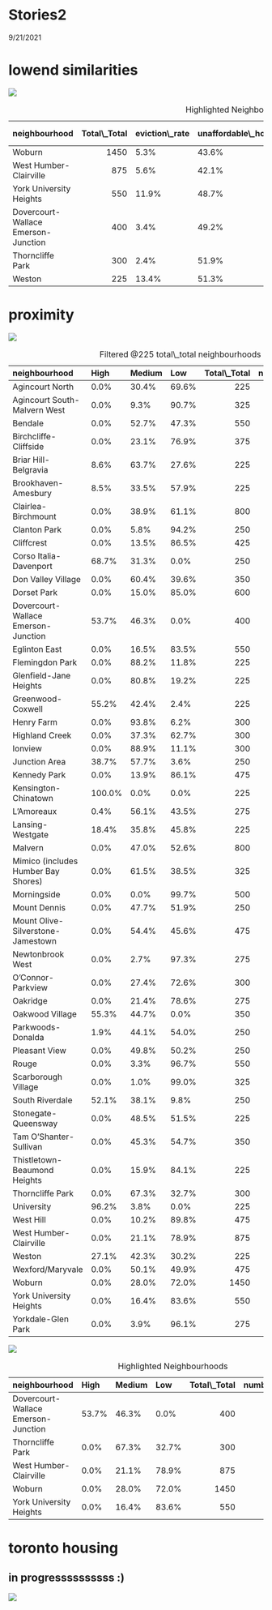 Stories2
================
9/21/2021

# lowend similarities

![](Story-2_files/figure-gfm/unnamed-chunk-13-1.png)<!-- -->

<table class="table" style="margin-left: auto; margin-right: auto;">
<caption>
Highlighted Neighbourhoods
</caption>
<thead>
<tr>
<th style="text-align:left;">
neighbourhood
</th>
<th style="text-align:right;">
Total\_Total
</th>
<th style="text-align:left;">
eviction\_rate
</th>
<th style="text-align:left;">
unaffordable\_housing
</th>
<th style="text-align:left;">
market\_prop\_Other Non-Market
</th>
<th style="text-align:left;">
core\_housing\_need
</th>
</tr>
</thead>
<tbody>
<tr>
<td style="text-align:left;">
Woburn
</td>
<td style="text-align:right;">
1450
</td>
<td style="text-align:left;">
5.3%
</td>
<td style="text-align:left;">
43.6%
</td>
<td style="text-align:left;">
27.1%
</td>
<td style="text-align:left;">
49.0%
</td>
</tr>
<tr>
<td style="text-align:left;">
West Humber-Clairville
</td>
<td style="text-align:right;">
875
</td>
<td style="text-align:left;">
5.6%
</td>
<td style="text-align:left;">
42.1%
</td>
<td style="text-align:left;">
13.0%
</td>
<td style="text-align:left;">
36.7%
</td>
</tr>
<tr>
<td style="text-align:left;">
York University Heights
</td>
<td style="text-align:right;">
550
</td>
<td style="text-align:left;">
11.9%
</td>
<td style="text-align:left;">
48.7%
</td>
<td style="text-align:left;">
7.2%
</td>
<td style="text-align:left;">
43.5%
</td>
</tr>
<tr>
<td style="text-align:left;">
Dovercourt-Wallace Emerson-Junction
</td>
<td style="text-align:right;">
400
</td>
<td style="text-align:left;">
3.4%
</td>
<td style="text-align:left;">
49.2%
</td>
<td style="text-align:left;">
7.1%
</td>
<td style="text-align:left;">
34.7%
</td>
</tr>
<tr>
<td style="text-align:left;">
Thorncliffe Park
</td>
<td style="text-align:right;">
300
</td>
<td style="text-align:left;">
2.4%
</td>
<td style="text-align:left;">
51.9%
</td>
<td style="text-align:left;">
6.3%
</td>
<td style="text-align:left;">
51.0%
</td>
</tr>
<tr>
<td style="text-align:left;">
Weston
</td>
<td style="text-align:right;">
225
</td>
<td style="text-align:left;">
13.4%
</td>
<td style="text-align:left;">
51.3%
</td>
<td style="text-align:left;">
17.3%
</td>
<td style="text-align:left;">
52.4%
</td>
</tr>
</tbody>
</table>

# proximity

![](Story-2_files/figure-gfm/unnamed-chunk-19-1.png)<!-- -->
<table class="table" style="margin-left: auto; margin-right: auto;">
<caption>
Filtered @225 total\_total neighbourhoods
</caption>
<thead>
<tr>
<th style="text-align:left;">
neighbourhood
</th>
<th style="text-align:left;">
High
</th>
<th style="text-align:left;">
Medium
</th>
<th style="text-align:left;">
Low
</th>
<th style="text-align:right;">
Total\_Total
</th>
<th style="text-align:right;">
number\_of\_buildings
</th>
</tr>
</thead>
<tbody>
<tr>
<td style="text-align:left;">
Agincourt North
</td>
<td style="text-align:left;">
0.0%
</td>
<td style="text-align:left;">
30.4%
</td>
<td style="text-align:left;">
69.6%
</td>
<td style="text-align:right;">
225
</td>
<td style="text-align:right;">
3
</td>
</tr>
<tr>
<td style="text-align:left;">
Agincourt South-Malvern West
</td>
<td style="text-align:left;">
0.0%
</td>
<td style="text-align:left;">
9.3%
</td>
<td style="text-align:left;">
90.7%
</td>
<td style="text-align:right;">
325
</td>
<td style="text-align:right;">
3
</td>
</tr>
<tr>
<td style="text-align:left;">
Bendale
</td>
<td style="text-align:left;">
0.0%
</td>
<td style="text-align:left;">
52.7%
</td>
<td style="text-align:left;">
47.3%
</td>
<td style="text-align:right;">
550
</td>
<td style="text-align:right;">
14
</td>
</tr>
<tr>
<td style="text-align:left;">
Birchcliffe-Cliffside
</td>
<td style="text-align:left;">
0.0%
</td>
<td style="text-align:left;">
23.1%
</td>
<td style="text-align:left;">
76.9%
</td>
<td style="text-align:right;">
375
</td>
<td style="text-align:right;">
53
</td>
</tr>
<tr>
<td style="text-align:left;">
Briar Hill-Belgravia
</td>
<td style="text-align:left;">
8.6%
</td>
<td style="text-align:left;">
63.7%
</td>
<td style="text-align:left;">
27.6%
</td>
<td style="text-align:right;">
225
</td>
<td style="text-align:right;">
25
</td>
</tr>
<tr>
<td style="text-align:left;">
Brookhaven-Amesbury
</td>
<td style="text-align:left;">
8.5%
</td>
<td style="text-align:left;">
33.5%
</td>
<td style="text-align:left;">
57.9%
</td>
<td style="text-align:right;">
225
</td>
<td style="text-align:right;">
39
</td>
</tr>
<tr>
<td style="text-align:left;">
Clairlea-Birchmount
</td>
<td style="text-align:left;">
0.0%
</td>
<td style="text-align:left;">
38.9%
</td>
<td style="text-align:left;">
61.1%
</td>
<td style="text-align:right;">
800
</td>
<td style="text-align:right;">
31
</td>
</tr>
<tr>
<td style="text-align:left;">
Clanton Park
</td>
<td style="text-align:left;">
0.0%
</td>
<td style="text-align:left;">
5.8%
</td>
<td style="text-align:left;">
94.2%
</td>
<td style="text-align:right;">
250
</td>
<td style="text-align:right;">
59
</td>
</tr>
<tr>
<td style="text-align:left;">
Cliffcrest
</td>
<td style="text-align:left;">
0.0%
</td>
<td style="text-align:left;">
13.5%
</td>
<td style="text-align:left;">
86.5%
</td>
<td style="text-align:right;">
425
</td>
<td style="text-align:right;">
12
</td>
</tr>
<tr>
<td style="text-align:left;">
Corso Italia-Davenport
</td>
<td style="text-align:left;">
68.7%
</td>
<td style="text-align:left;">
31.3%
</td>
<td style="text-align:left;">
0.0%
</td>
<td style="text-align:right;">
250
</td>
<td style="text-align:right;">
5
</td>
</tr>
<tr>
<td style="text-align:left;">
Don Valley Village
</td>
<td style="text-align:left;">
0.0%
</td>
<td style="text-align:left;">
60.4%
</td>
<td style="text-align:left;">
39.6%
</td>
<td style="text-align:right;">
350
</td>
<td style="text-align:right;">
21
</td>
</tr>
<tr>
<td style="text-align:left;">
Dorset Park
</td>
<td style="text-align:left;">
0.0%
</td>
<td style="text-align:left;">
15.0%
</td>
<td style="text-align:left;">
85.0%
</td>
<td style="text-align:right;">
600
</td>
<td style="text-align:right;">
24
</td>
</tr>
<tr>
<td style="text-align:left;">
Dovercourt-Wallace Emerson-Junction
</td>
<td style="text-align:left;">
53.7%
</td>
<td style="text-align:left;">
46.3%
</td>
<td style="text-align:left;">
0.0%
</td>
<td style="text-align:right;">
400
</td>
<td style="text-align:right;">
19
</td>
</tr>
<tr>
<td style="text-align:left;">
Eglinton East
</td>
<td style="text-align:left;">
0.0%
</td>
<td style="text-align:left;">
16.5%
</td>
<td style="text-align:left;">
83.5%
</td>
<td style="text-align:right;">
550
</td>
<td style="text-align:right;">
29
</td>
</tr>
<tr>
<td style="text-align:left;">
Flemingdon Park
</td>
<td style="text-align:left;">
0.0%
</td>
<td style="text-align:left;">
88.2%
</td>
<td style="text-align:left;">
11.8%
</td>
<td style="text-align:right;">
225
</td>
<td style="text-align:right;">
17
</td>
</tr>
<tr>
<td style="text-align:left;">
Glenfield-Jane Heights
</td>
<td style="text-align:left;">
0.0%
</td>
<td style="text-align:left;">
80.8%
</td>
<td style="text-align:left;">
19.2%
</td>
<td style="text-align:right;">
225
</td>
<td style="text-align:right;">
24
</td>
</tr>
<tr>
<td style="text-align:left;">
Greenwood-Coxwell
</td>
<td style="text-align:left;">
55.2%
</td>
<td style="text-align:left;">
42.4%
</td>
<td style="text-align:left;">
2.4%
</td>
<td style="text-align:right;">
225
</td>
<td style="text-align:right;">
15
</td>
</tr>
<tr>
<td style="text-align:left;">
Henry Farm
</td>
<td style="text-align:left;">
0.0%
</td>
<td style="text-align:left;">
93.8%
</td>
<td style="text-align:left;">
6.2%
</td>
<td style="text-align:right;">
300
</td>
<td style="text-align:right;">
16
</td>
</tr>
<tr>
<td style="text-align:left;">
Highland Creek
</td>
<td style="text-align:left;">
0.0%
</td>
<td style="text-align:left;">
37.3%
</td>
<td style="text-align:left;">
62.7%
</td>
<td style="text-align:right;">
300
</td>
<td style="text-align:right;">
0
</td>
</tr>
<tr>
<td style="text-align:left;">
Ionview
</td>
<td style="text-align:left;">
0.0%
</td>
<td style="text-align:left;">
88.9%
</td>
<td style="text-align:left;">
11.1%
</td>
<td style="text-align:right;">
300
</td>
<td style="text-align:right;">
34
</td>
</tr>
<tr>
<td style="text-align:left;">
Junction Area
</td>
<td style="text-align:left;">
38.7%
</td>
<td style="text-align:left;">
57.7%
</td>
<td style="text-align:left;">
3.6%
</td>
<td style="text-align:right;">
250
</td>
<td style="text-align:right;">
6
</td>
</tr>
<tr>
<td style="text-align:left;">
Kennedy Park
</td>
<td style="text-align:left;">
0.0%
</td>
<td style="text-align:left;">
13.9%
</td>
<td style="text-align:left;">
86.1%
</td>
<td style="text-align:right;">
475
</td>
<td style="text-align:right;">
22
</td>
</tr>
<tr>
<td style="text-align:left;">
Kensington-Chinatown
</td>
<td style="text-align:left;">
100.0%
</td>
<td style="text-align:left;">
0.0%
</td>
<td style="text-align:left;">
0.0%
</td>
<td style="text-align:right;">
225
</td>
<td style="text-align:right;">
28
</td>
</tr>
<tr>
<td style="text-align:left;">
L’Amoreaux
</td>
<td style="text-align:left;">
0.4%
</td>
<td style="text-align:left;">
56.1%
</td>
<td style="text-align:left;">
43.5%
</td>
<td style="text-align:right;">
275
</td>
<td style="text-align:right;">
20
</td>
</tr>
<tr>
<td style="text-align:left;">
Lansing-Westgate
</td>
<td style="text-align:left;">
18.4%
</td>
<td style="text-align:left;">
35.8%
</td>
<td style="text-align:left;">
45.8%
</td>
<td style="text-align:right;">
225
</td>
<td style="text-align:right;">
13
</td>
</tr>
<tr>
<td style="text-align:left;">
Malvern
</td>
<td style="text-align:left;">
0.0%
</td>
<td style="text-align:left;">
47.0%
</td>
<td style="text-align:left;">
52.6%
</td>
<td style="text-align:right;">
800
</td>
<td style="text-align:right;">
5
</td>
</tr>
<tr>
<td style="text-align:left;">
Mimico (includes Humber Bay Shores)
</td>
<td style="text-align:left;">
0.0%
</td>
<td style="text-align:left;">
61.5%
</td>
<td style="text-align:left;">
38.5%
</td>
<td style="text-align:right;">
325
</td>
<td style="text-align:right;">
57
</td>
</tr>
<tr>
<td style="text-align:left;">
Morningside
</td>
<td style="text-align:left;">
0.0%
</td>
<td style="text-align:left;">
0.0%
</td>
<td style="text-align:left;">
99.7%
</td>
<td style="text-align:right;">
500
</td>
<td style="text-align:right;">
10
</td>
</tr>
<tr>
<td style="text-align:left;">
Mount Dennis
</td>
<td style="text-align:left;">
0.0%
</td>
<td style="text-align:left;">
47.7%
</td>
<td style="text-align:left;">
51.9%
</td>
<td style="text-align:right;">
250
</td>
<td style="text-align:right;">
19
</td>
</tr>
<tr>
<td style="text-align:left;">
Mount Olive-Silverstone-Jamestown
</td>
<td style="text-align:left;">
0.0%
</td>
<td style="text-align:left;">
54.4%
</td>
<td style="text-align:left;">
45.6%
</td>
<td style="text-align:right;">
475
</td>
<td style="text-align:right;">
19
</td>
</tr>
<tr>
<td style="text-align:left;">
Newtonbrook West
</td>
<td style="text-align:left;">
0.0%
</td>
<td style="text-align:left;">
2.7%
</td>
<td style="text-align:left;">
97.3%
</td>
<td style="text-align:right;">
275
</td>
<td style="text-align:right;">
22
</td>
</tr>
<tr>
<td style="text-align:left;">
O’Connor-Parkview
</td>
<td style="text-align:left;">
0.0%
</td>
<td style="text-align:left;">
27.4%
</td>
<td style="text-align:left;">
72.6%
</td>
<td style="text-align:right;">
300
</td>
<td style="text-align:right;">
60
</td>
</tr>
<tr>
<td style="text-align:left;">
Oakridge
</td>
<td style="text-align:left;">
0.0%
</td>
<td style="text-align:left;">
21.4%
</td>
<td style="text-align:left;">
78.6%
</td>
<td style="text-align:right;">
275
</td>
<td style="text-align:right;">
14
</td>
</tr>
<tr>
<td style="text-align:left;">
Oakwood Village
</td>
<td style="text-align:left;">
55.3%
</td>
<td style="text-align:left;">
44.7%
</td>
<td style="text-align:left;">
0.0%
</td>
<td style="text-align:right;">
350
</td>
<td style="text-align:right;">
33
</td>
</tr>
<tr>
<td style="text-align:left;">
Parkwoods-Donalda
</td>
<td style="text-align:left;">
1.9%
</td>
<td style="text-align:left;">
44.1%
</td>
<td style="text-align:left;">
54.0%
</td>
<td style="text-align:right;">
250
</td>
<td style="text-align:right;">
53
</td>
</tr>
<tr>
<td style="text-align:left;">
Pleasant View
</td>
<td style="text-align:left;">
0.0%
</td>
<td style="text-align:left;">
49.8%
</td>
<td style="text-align:left;">
50.2%
</td>
<td style="text-align:right;">
250
</td>
<td style="text-align:right;">
3
</td>
</tr>
<tr>
<td style="text-align:left;">
Rouge
</td>
<td style="text-align:left;">
0.0%
</td>
<td style="text-align:left;">
3.3%
</td>
<td style="text-align:left;">
96.7%
</td>
<td style="text-align:right;">
550
</td>
<td style="text-align:right;">
19
</td>
</tr>
<tr>
<td style="text-align:left;">
Scarborough Village
</td>
<td style="text-align:left;">
0.0%
</td>
<td style="text-align:left;">
1.0%
</td>
<td style="text-align:left;">
99.0%
</td>
<td style="text-align:right;">
325
</td>
<td style="text-align:right;">
21
</td>
</tr>
<tr>
<td style="text-align:left;">
South Riverdale
</td>
<td style="text-align:left;">
52.1%
</td>
<td style="text-align:left;">
38.1%
</td>
<td style="text-align:left;">
9.8%
</td>
<td style="text-align:right;">
250
</td>
<td style="text-align:right;">
20
</td>
</tr>
<tr>
<td style="text-align:left;">
Stonegate-Queensway
</td>
<td style="text-align:left;">
0.0%
</td>
<td style="text-align:left;">
48.5%
</td>
<td style="text-align:left;">
51.5%
</td>
<td style="text-align:right;">
225
</td>
<td style="text-align:right;">
84
</td>
</tr>
<tr>
<td style="text-align:left;">
Tam O’Shanter-Sullivan
</td>
<td style="text-align:left;">
0.0%
</td>
<td style="text-align:left;">
45.3%
</td>
<td style="text-align:left;">
54.7%
</td>
<td style="text-align:right;">
350
</td>
<td style="text-align:right;">
21
</td>
</tr>
<tr>
<td style="text-align:left;">
Thistletown-Beaumond Heights
</td>
<td style="text-align:left;">
0.0%
</td>
<td style="text-align:left;">
15.9%
</td>
<td style="text-align:left;">
84.1%
</td>
<td style="text-align:right;">
225
</td>
<td style="text-align:right;">
4
</td>
</tr>
<tr>
<td style="text-align:left;">
Thorncliffe Park
</td>
<td style="text-align:left;">
0.0%
</td>
<td style="text-align:left;">
67.3%
</td>
<td style="text-align:left;">
32.7%
</td>
<td style="text-align:right;">
300
</td>
<td style="text-align:right;">
32
</td>
</tr>
<tr>
<td style="text-align:left;">
University
</td>
<td style="text-align:left;">
96.2%
</td>
<td style="text-align:left;">
3.8%
</td>
<td style="text-align:left;">
0.0%
</td>
<td style="text-align:right;">
225
</td>
<td style="text-align:right;">
6
</td>
</tr>
<tr>
<td style="text-align:left;">
West Hill
</td>
<td style="text-align:left;">
0.0%
</td>
<td style="text-align:left;">
10.2%
</td>
<td style="text-align:left;">
89.8%
</td>
<td style="text-align:right;">
475
</td>
<td style="text-align:right;">
18
</td>
</tr>
<tr>
<td style="text-align:left;">
West Humber-Clairville
</td>
<td style="text-align:left;">
0.0%
</td>
<td style="text-align:left;">
21.1%
</td>
<td style="text-align:left;">
78.9%
</td>
<td style="text-align:right;">
875
</td>
<td style="text-align:right;">
11
</td>
</tr>
<tr>
<td style="text-align:left;">
Weston
</td>
<td style="text-align:left;">
27.1%
</td>
<td style="text-align:left;">
42.3%
</td>
<td style="text-align:left;">
30.2%
</td>
<td style="text-align:right;">
225
</td>
<td style="text-align:right;">
47
</td>
</tr>
<tr>
<td style="text-align:left;">
Wexford/Maryvale
</td>
<td style="text-align:left;">
0.0%
</td>
<td style="text-align:left;">
50.1%
</td>
<td style="text-align:left;">
49.9%
</td>
<td style="text-align:right;">
475
</td>
<td style="text-align:right;">
47
</td>
</tr>
<tr>
<td style="text-align:left;">
Woburn
</td>
<td style="text-align:left;">
0.0%
</td>
<td style="text-align:left;">
28.0%
</td>
<td style="text-align:left;">
72.0%
</td>
<td style="text-align:right;">
1450
</td>
<td style="text-align:right;">
44
</td>
</tr>
<tr>
<td style="text-align:left;">
York University Heights
</td>
<td style="text-align:left;">
0.0%
</td>
<td style="text-align:left;">
16.4%
</td>
<td style="text-align:left;">
83.6%
</td>
<td style="text-align:right;">
550
</td>
<td style="text-align:right;">
26
</td>
</tr>
<tr>
<td style="text-align:left;">
Yorkdale-Glen Park
</td>
<td style="text-align:left;">
0.0%
</td>
<td style="text-align:left;">
3.9%
</td>
<td style="text-align:left;">
96.1%
</td>
<td style="text-align:right;">
275
</td>
<td style="text-align:right;">
20
</td>
</tr>
</tbody>
</table>

![](Story-2_files/figure-gfm/unnamed-chunk-21-1.png)<!-- -->

<table class="table" style="margin-left: auto; margin-right: auto;">
<caption>
Highlighted Neighbourhoods
</caption>
<thead>
<tr>
<th style="text-align:left;">
neighbourhood
</th>
<th style="text-align:left;">
High
</th>
<th style="text-align:left;">
Medium
</th>
<th style="text-align:left;">
Low
</th>
<th style="text-align:right;">
Total\_Total
</th>
<th style="text-align:right;">
number\_of\_buildings
</th>
</tr>
</thead>
<tbody>
<tr>
<td style="text-align:left;">
Dovercourt-Wallace Emerson-Junction
</td>
<td style="text-align:left;">
53.7%
</td>
<td style="text-align:left;">
46.3%
</td>
<td style="text-align:left;">
0.0%
</td>
<td style="text-align:right;">
400
</td>
<td style="text-align:right;">
19
</td>
</tr>
<tr>
<td style="text-align:left;">
Thorncliffe Park
</td>
<td style="text-align:left;">
0.0%
</td>
<td style="text-align:left;">
67.3%
</td>
<td style="text-align:left;">
32.7%
</td>
<td style="text-align:right;">
300
</td>
<td style="text-align:right;">
32
</td>
</tr>
<tr>
<td style="text-align:left;">
West Humber-Clairville
</td>
<td style="text-align:left;">
0.0%
</td>
<td style="text-align:left;">
21.1%
</td>
<td style="text-align:left;">
78.9%
</td>
<td style="text-align:right;">
875
</td>
<td style="text-align:right;">
11
</td>
</tr>
<tr>
<td style="text-align:left;">
Woburn
</td>
<td style="text-align:left;">
0.0%
</td>
<td style="text-align:left;">
28.0%
</td>
<td style="text-align:left;">
72.0%
</td>
<td style="text-align:right;">
1450
</td>
<td style="text-align:right;">
44
</td>
</tr>
<tr>
<td style="text-align:left;">
York University Heights
</td>
<td style="text-align:left;">
0.0%
</td>
<td style="text-align:left;">
16.4%
</td>
<td style="text-align:left;">
83.6%
</td>
<td style="text-align:right;">
550
</td>
<td style="text-align:right;">
26
</td>
</tr>
</tbody>
</table>

# toronto housing

## in progressssssssss :)

![](Story-2_files/figure-gfm/unnamed-chunk-26-1.png)<!-- -->
